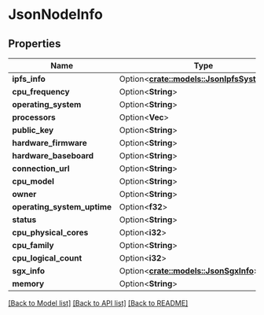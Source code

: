 # JsonNodeInfo

## Properties

Name | Type | Description | Notes
------------ | ------------- | ------------- | -------------
**ipfs_info** | Option<[**crate::models::JsonIpfsSystemInfo**](json_IPFSSystemInfo.md)> |  | [optional]
**cpu_frequency** | Option<**String**> |  | [optional]
**operating_system** | Option<**String**> |  | [optional]
**processors** | Option<**Vec<String>**> |  | [optional]
**public_key** | Option<**String**> |  | [optional]
**hardware_firmware** | Option<**String**> |  | [optional]
**hardware_baseboard** | Option<**String**> |  | [optional]
**connection_url** | Option<**String**> |  | [optional]
**cpu_model** | Option<**String**> |  | [optional]
**owner** | Option<**String**> |  | [optional]
**operating_system_uptime** | Option<**f32**> |  | [optional]
**status** | Option<**String**> |  | [optional]
**cpu_physical_cores** | Option<**i32**> |  | [optional]
**cpu_family** | Option<**String**> |  | [optional]
**cpu_logical_count** | Option<**i32**> |  | [optional]
**sgx_info** | Option<[**crate::models::JsonSgxInfo**](json_SGXInfo.md)> |  | [optional]
**memory** | Option<**String**> |  | [optional]

[[Back to Model list]](../README.md#documentation-for-models) [[Back to API list]](../README.md#documentation-for-api-endpoints) [[Back to README]](../README.md)


